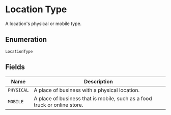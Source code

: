 
# Location Type

A location's physical or mobile type.

## Enumeration

`LocationType`

## Fields

| Name | Description |
|  --- | --- |
| `PHYSICAL` | A place of business with a physical location. |
| `MOBILE` | A place of business that is mobile, such as a food truck or online store. |

